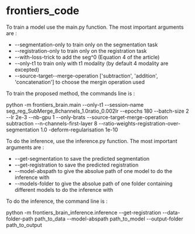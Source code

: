 # frontiers_code


To train a model use the main.py function. 
The most important arguments are : 
  - --segmentation-only to train only on the segmentation task
  - --registration-only to train only on the registration task
  - --with-loss-trick to add the seg^0 (Equation 4 of the article)
  - --only-t1 to train only with t1 modality (by default 4 modality are excepted)
  - --source-target--merge-operation ['subtraction', 'addition', 'concatenation'] to choose the mergin operation used
    
To train the proposed method, the commands line is :

python -m frontiers_brain.main --only-t1 --session-name seg_reg_SubMerge_8channels_1.0ratio_0.002lr --epochs 180 --batch-size 2 --lr 2e-3 --nb-gpu 1 --only-brats --source-target-merge-operation subtraction --n-channels-first-layer 8 --ratio-weights-registration-over-segmentation 1.0 -deform-regularisation 1e-10

To do the inference, use the inference.py function. 
The most important arguments are :
  - --get-segmentation to save the predicted segmentation
  - --get-registration to save the predicted registration
  - --model-abspath to give the absolue path of one model to do the inference with
  - --models-folder to give the absolue path of one folder containing different models to do the inference with
  
To do the inference, the command line is : 

python -m frontiers_brain_inference.inference  --get-registration --data-folder-path path_to_data --model-abspath path_to_model --output-folder path_to_output
